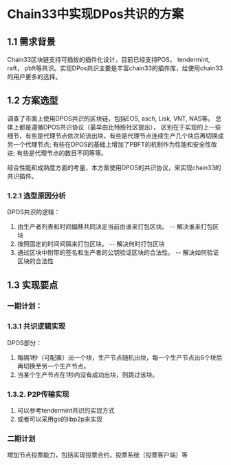 # Chain33中实现DPos共识的方案

## 1.1 需求背景
Chain33区块链支持可插拔的插件化设计，目前已经支持POS， tendermint, raft， pbft等共识。实现DPos共识主要是丰富chain33的插件库，给使用chain33的用户更多的选择。

## 1.2 方案选型
调查了市面上使用DPOS共识的区块链，包括EOS, asch, Lisk, VNT, NAS等。 总体上都是遵循DPOS共识协议（最早由比特股社区提出），
区别在于实现的上一些细节，有些是代理节点依次轮流出块，有些是代理节点连续生产几个块后再切换成另一个代理节点; 有些在DPOS的基础上增加了PBFT的机制作为性能和安全性改进; 有些是代理节点的数目不同等等。

综合性能和成熟度方面的考量，本方案使用DPOS的共识协议，来实现chain33的共识插件。

### 1.2.1 选型原因分析 

DPOS共识的逻辑： 
1. 由生产者列表和时间偏移共同决定当前由谁来打包区块。  -- 解决谁来打包区块
2. 按照固定的时间间隔来打包区块。   -- 解决何时打包区块
3. 通过区块中附带的签名和生产者的公钥验证区块的合法性。  -- 解决如何验证区块的合法性

## 1.3 实现要点

### 一期计划：

### 1.3.1 共识逻辑实现

DPOS部分：
1. 每隔1秒（可配置）出一个块，生产节点随机出块，每一个生产节点出6个块后再切换至另一个生产节点。
2. 当某个生产节点在1秒内没有成功出块，则跳过该块。

### 1.3.2. P2P传输实现
1.  可以参考tendermint共识的实现方式
2.  或者可以采用go的libp2p来实现

### 二期计划
增加节点投票能力，包括实现投票合约，投票系统（投票客户端）等
